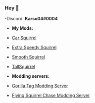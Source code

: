 ### Hey 👋

-Discord: <b>Karso04#0004</b>

- <b>My Mods:</b>
- [Car Squirrel](https://github.com/Karso04/CarSquirrel)
- [Extra Speedy Squirrel](https://github.com/Karso04/Extra-Speedy-Squirrel)
- [Smooth Squirrel](https://github.com/Karso04/SmoothSquirrel)
- [TallSquirrel](https://github.com/Karso04/TallSquirrel)

- <b>Modding servers:</b>
- [Gorilla Tag Modding Server](https://discord.gg/monkemod)
- [Flying Squirrel Chase Modding Server](https://discord.gg/uvKC7muxp2)
